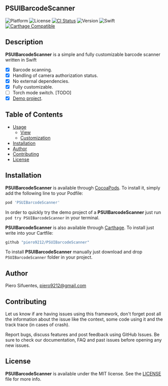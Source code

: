 ## **PSUIBarcodeScanner**

![Platform](https://img.shields.io/cocoapods/p/PSUIBarcodeScanner.svg?style=flat)
![License](https://img.shields.io/cocoapods/l/PSUIBarcodeScanner.svg?style=flat)
[![CI Status](http://img.shields.io/travis/piero9212/PSUIBarcodeScanner.svg?style=flat)](https://travis-ci.org/piero9212/PSUIBarcodeScanner)
![Version](https://img.shields.io/cocoapods/v/PSUIBarcodeScanner.svg?style=flat)
![Swift](https://img.shields.io/badge/%20in-swift%205.0-orange.svg)
[![Carthage Compatible](https://img.shields.io/badge/Carthage-compatible-4BC51D.svg?style=flat)](https://github.com/Carthage/Carthage)

## Description

**PSUIBarcodeScanner** is a simple and fully customizable barcode scanner written in Swift

- [x] Barcode scanning.
- [x] Handling of camera authorization status.
- [x] No external dependencies.
- [x] Fully customizable.
- [ ] Torch mode switch. [TODO]
- [x] [Demo project](https://github.com/piero9212/PSUIBarcodeScanner/tree/master/PSUIBarcodeScanner/PSUIBarcodeScannerExamples).

## Table of Contents

* [Usage](#usage)
  * [View](#view)
  * [Customization](#customization)
* [Installation](#installation)
* [Author](#author)
* [Contributing](#contributing)
* [License](#license)

## Installation

**PSUIBarcodeScanner** is available through [CocoaPods](https://cocoapods.org/pods/PSUIBarcodeScanner). To install
it, simply add the following line to your Podfile:

```ruby
pod 'PSUIBarcodeScanner'
```

In order to quickly try the demo project of a **PSUIBarcodeScanner** just run
`pod try PSUIBarcodeScanner` in your terminal.

**PSUIBarcodeScanner** is also available through [Carthage](https://github.com/Carthage/Carthage).
To install just write into your Cartfile:

```ruby
github "piero9212/PSUIBarcodeScanner"
```

To install **PSUIBarcodeScanner** manually just download and drop `PSUIBarcodeScanner` folder in your project.

## Author

Piero Sifuentes, piero9212@gmail.com

## Contributing

Let us know if are having issues using this framework, don't forget post all the information about the issue like the context, some code using it and the track trace (in cases of crash).

Report bugs, discuss features and post feedback using GitHub Issues. Be sure to check our documentation, FAQ and past issues before opening any new issues.

## License

**PSUIBarcodeScanner** is available under the MIT license. See the [LICENSE](https://github.com/piero9212/PSUIBarcodeScanner/blob/master/LICENSE) file for more info.
